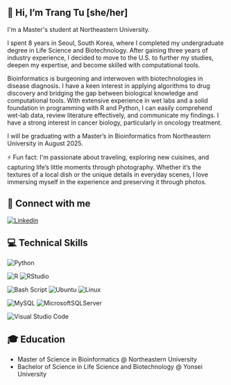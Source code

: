 ## 👋 Hi, I’m Trang Tu [she/her]

I'm a Master's student at Northeastern University. 

I spent 8 years in Seoul, South Korea, where I completed my undergraduate degree in Life Science and Biotechnology. After gaining three years of industry experience, I decided to move to the U.S. to further my studies, deepen my expertise, and become skilled with computational tools.

Bioinformatics is burgeoning and interwoven with biotechnologies in disease diagnosis. 
I have a keen interest in applying algorithms to drug discovery and bridging the gap between biological knowledge and computational tools. 
With extensive experience in wet labs and a solid foundation in programming with R and Python, I can easily comprehend wet-lab data, review literature effectively, and communicate my findings. 
I have a strong interest in cancer biology, particularly in oncology treatment.

I will be graduating with a Master’s in Bioinformatics from Northeastern University in August 2025. 

⚡ Fun fact: I'm passionate about traveling, exploring new cuisines, and capturing life’s little moments through photography. 
Whether it’s the textures of a local dish or the unique details in everyday scenes, I love immersing myself in the experience and preserving it through photos.

## 🌟 Connect with me
[![Linkedin](https://img.shields.io/badge/linkedin-%230077B5.svg?&style=for-the-badge&logo=linkedin&logoColor=white)](https://www.linkedin.com/in/trang-tu-983573136/)

## 💻 Technical Skills
![Python](https://img.shields.io/badge/python-3670A0?style=for-the-badge&logo=python&logoColor=ffdd54)

![R](https://img.shields.io/badge/r-%23276DC3.svg?style=for-the-badge&logo=r&logoColor=white) ![RStudio](https://img.shields.io/badge/RStudio-4285F4?style=for-the-badge&logo=rstudio&logoColor=white)

![Bash Script](https://img.shields.io/badge/bash_script-%23121011.svg?style=for-the-badge&logo=gnu-bash&logoColor=white) ![Ubuntu](https://img.shields.io/badge/Ubuntu-E95420?style=for-the-badge&logo=ubuntu&logoColor=white) ![Linux](https://img.shields.io/badge/Linux-FCC624?style=for-the-badge&logo=linux&logoColor=black)

![MySQL](https://img.shields.io/badge/mysql-4479A1.svg?style=for-the-badge&logo=mysql&logoColor=white) ![MicrosoftSQLServer](https://img.shields.io/badge/Microsoft%20SQL%20Server-CC2927?style=for-the-badge&logo=microsoft%20sql%20server&logoColor=white)

![Visual Studio Code](https://img.shields.io/badge/Visual%20Studio%20Code-0078d7.svg?style=for-the-badge&logo=visual-studio-code&logoColor=white)

## 🎓 Education
- Master of Science in Bioinformatics @ Northeastern University
- Bachelor of Science in Life Science and Biotechnology @ Yonsei University

